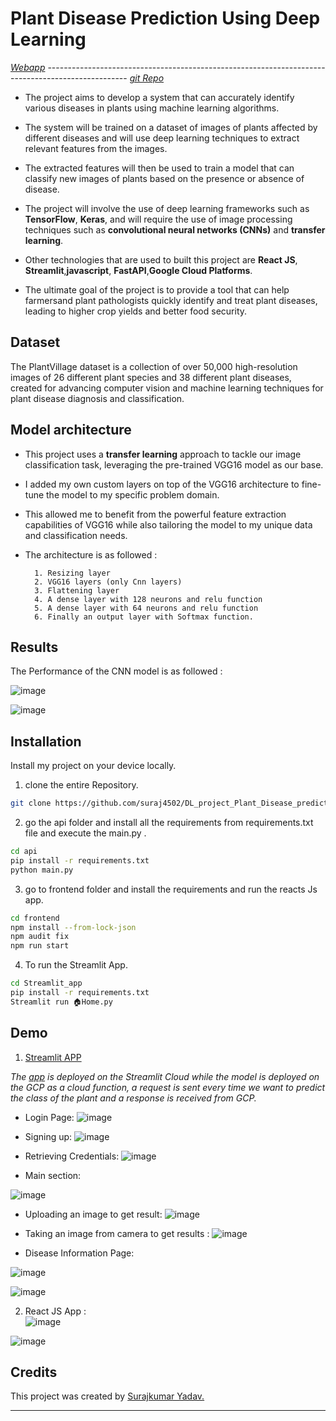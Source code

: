 
# Plant Disease Prediction Using Deep Learning
[_Webapp_](https://suraj4502-ppd.streamlit.app/ "Go to Streamlit app") --------------------------------------------------------------------------------------------------                                                            [_git Repo_](https://github.com/suraj4502/DL_project_Plant_Disease_prediction "Go to GitHub")
- The project aims to develop a system that can accurately identify  various diseases in plants using machine learning algorithms. 
- The system will be trained on a dataset of images of plants affected by different diseases and will use deep learning techniques to extract relevant features from the images. 
- The extracted features will then be used to train a model that can classify new images of plants based on the presence or absence of disease.
- The project will involve the use of deep learning frameworks such as **TensorFlow**, **Keras**, and will require the use of image processing techniques such as **convolutional neural networks (CNNs)** and **transfer learning**.
- Other technologies that are used to built this project are **React JS**, **Streamlit**,**javascript**, **FastAPI**,**Google Cloud Platforms**. 

- The ultimate goal of the project is to provide a tool that can help farmersand plant pathologists quickly identify and treat plant diseases, leading to higher crop yields and better food security.


## Dataset
The PlantVillage dataset is a collection of over 50,000 high-resolution images of 26 different plant species and 38 different plant diseases, created for advancing computer vision and machine learning techniques for plant disease diagnosis and classification. 

## Model architecture
- This project uses a **transfer learning** approach to tackle our image classification task, leveraging the pre-trained VGG16 model as our base.
- I added my own custom layers on top of the VGG16 architecture to fine-tune the model to my specific problem domain. 
- This allowed me to benefit from the powerful feature extraction capabilities of VGG16 while also tailoring the model to my unique data and classification needs.
- The architecture is as followed :

        1. Resizing layer
        2. VGG16 layers (only Cnn layers)
        3. Flattening layer
        4. A dense layer with 128 neurons and relu function
        5. A dense layer with 64 neurons and relu function
        6. Finally an output layer with Softmax function.
## Results
The Performance of the CNN model is as followed :

![image](https://user-images.githubusercontent.com/76464630/235282893-6e8fabb8-cd0b-4248-ad0a-c3ad4ce240ce.png)


![image](https://user-images.githubusercontent.com/76464630/235282919-14857144-7edc-4e1b-9bbf-272dca2538c6.png)
## Installation

Install my project on your device locally.
1. clone the entire Repository.
```bash
git clone https://github.com/suraj4502/DL_project_Plant_Disease_prediction/
```
2. go the api folder and install all the requirements from requirements.txt file and execute the main.py .
```bash
cd api
pip install -r requirements.txt
python main.py
```
3. go to frontend folder and install the requirements and run the reacts Js app. 
```bash
cd frontend
npm install --from-lock-json
npm audit fix
npm run start
```
4. To run the Streamlit App.
```bash
cd Streamlit_app
pip install -r requirements.txt
Streamlit run 🏠Home.py
```

    
## Demo

1. [Streamlit APP](https://suraj4502-ppd.streamlit.app/ "Go to Streamlit app") 

*The [app](https://github.com/suraj4502/Streamlit_app_PDP) is deployed on the Streamlit Cloud while the model is deployed on the GCP as a cloud function, a request is sent every time we want to predict the class of the plant and a response is received from GCP.*

- Login Page: 
![image](https://user-images.githubusercontent.com/76464630/235284574-5b2f39dc-420f-4e79-ac68-2397264a7746.png)

- Signing up:
![image](https://user-images.githubusercontent.com/76464630/235284601-cf123fc7-ada1-4a7a-80b5-d12acf5a7fa3.png)

- Retrieving Credentials:
![image](https://user-images.githubusercontent.com/76464630/235284650-0ed2077c-7966-4300-b006-0aa90d0d683a.png)

- Main section:

![image](https://user-images.githubusercontent.com/76464630/235284735-5da44624-a977-431a-9ba8-5c93d07ab55d.png)
- Uploading an image to get result:
![image](https://user-images.githubusercontent.com/76464630/235284686-1f56fb2e-0cd7-4f82-b18d-7f1df2d45061.png)

- Taking an image from camera to get results :
![image](https://user-images.githubusercontent.com/76464630/235284766-4e8781ab-6922-4d5c-a37b-43b9b5bb005e.png)
- Disease Information Page:

![image](https://user-images.githubusercontent.com/76464630/235284827-6bd5319e-78f2-4d8c-b3f8-23231e6ecb84.png)

![image](https://user-images.githubusercontent.com/76464630/235284833-67636905-aa4f-4470-8bcb-5a2a4704f2b2.png)

2. React JS App :  
![image](https://user-images.githubusercontent.com/76464630/235284878-e61c3939-a751-4dc0-b541-1a60a0c0373b.png)


![image](https://user-images.githubusercontent.com/76464630/235284919-596ee3f4-5767-47b0-8ba6-f2dd8948623d.png)

## Credits 
This project was created by [Surajkumar Yadav.](https://www.linkedin.com/in/surajkumar-yadav-6ab2011a4/)

--- 
